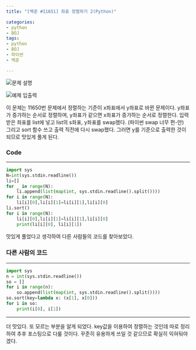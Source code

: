 ```yaml
---
title: "[백준 #11651] 좌표 정렬하기 2(Python)"

categories:
- python
- BOJ
tags:
- python
- BOJ
- 파이썬
- 백준

---
```


![문제 설명](https://user-images.githubusercontent.com/37354733/73913065-70845a00-48f9-11ea-894e-297aa1382311.png)

![예제 입출력](https://user-images.githubusercontent.com/37354733/73913100-809c3980-48f9-11ea-83f6-047c5382b985.png)

이 문제는 11650번 문제에서 정렬하는 기준이 x좌표에서 y좌표로 바뀐 문제이다.
y좌표가 증가하는 순서로 정렬하며, y좌표가 같으면 x좌표가 증가하는 순서로 정렬한다.
입력받은 좌표를 list에 넣고 list의 s좌표, y좌표를 swap했다. (파이썬 swap 너무 편-안)
그리고 sort 함수 쓰고 출력 직전에 다시 swap했다.
그러면 y를 기준으로 출력한 것이 되므로 맛있게 풀게 된다.


### Code
- - -
``` python
import sys
N=int(sys.stdin.readline())
li=[]
for _ in range(N):
    li.append(list(map(int, sys.stdin.readline().split())))
for i in range(N):
    li[i][0],li[i][1]=li[i][1],li[i][0]
li.sort()
for i in range(N):
    li[i][0],li[i][1]=li[i][1],li[i][0]
    print(li[i][0], li[i][1])

```

맛있게 풀었다고 생각하여 다른 사람들의 코드를 찾아보았다.
### 다른 사람의 코드
- - -
``` python
import sys
n = int(sys.stdin.readline())
so = []
for i in range(n):
    so.append(list(map(int, sys.stdin.readline().split())))
so.sort(key=lambda x: (x[1], x[0]))
for i in so:
    print(i[0], i[1])
```
- - -
더 맛있다.
또 모르는 부분을 알게 되었다. key값을 이용하여 정렬하는 것인데 따로 정리하여 추후 포스팅으로 다룰 것이다.
꾸준히 유용하게 쓰일 것 같으므로 확실히 익혀둬야겠다.
